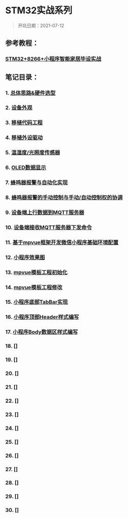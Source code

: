 # STM32实战系列

> 开坑日期：2021-07-12

## 参考教程：

### [STM32+8266+小程序智能家居毕设实战](https://www.bilibili.com/video/BV1ae411W7yD?p=1)

## 笔记目录：

### 1. [总体思路&硬件选型](./1_总体思路&硬件选型.md)
### 2. [设备外观](./2_设备外观.md)
### 3. [移植代码工程](./3_移植代码工程.md)
### 4. [移植外设驱动](./4_移植外设驱动.md)
### 5. [温湿度/光照度传感器](./5_温湿度&光照度传感器采集实现.md)
### 6. [OLED数据显示](./6_OLED数据显示.md)
### 7. [蜂鸣器报警与自动化实现](./7_蜂鸣器报警的自动化.md)
### 8. [蜂鸣器报警的手动控制与手动/自动控制权的协调](./8_蜂鸣器报警的手动控制.md)
### 9. [设备端上行数据到MQTT服务器](./9_MQTT上行.md)
### 10. [设备端接收MQTT服务器下发命令](./10_MQTT下发.md)
### 11. [基于mpvue框架开发微信小程序基础环境配置](./11_mpvue框架环境配置.md)
### 12. [小程序效果图](./12_小程序效果图.md)
### 13. [mpvue模板工程初始化](./13_mpvue模板工程初始化.md)
### 14. [mpvue模板工程修改](./14_mpvue模板工程修改.md)
### 15. [小程序底部TabBar实现](./15_底部TabBar实现.md)
### 16. [小程序顶部Header样式编写](./16_Header样式编写.md)
### 17. [小程序Body数据区样式编写](./17_Body样式编写.md)
### 18. []
### 19. []
### 20. []
### 21. []
### 22. []
### 23. []
### 24. []
### 25. []
### 26. []
### 27. []
### 28. []
### 29. []
### 30. []